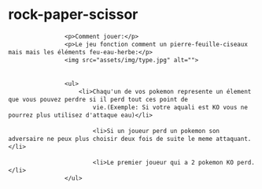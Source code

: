 # rock-paper-scissor
                    <p>Comment jouer:</p>
                    <p>Le jeu fonction comment un pierre-feuille-ciseaux mais mais les éléments feu-eau-herbe:</p>
                    <img src="assets/img/type.jpg" alt="">


                    <ul>
                        <li>Chaqu'un de vos pokemon represente un élement que vous pouvez perdre si il perd tout ces point de
                            vie.(Exemple: Si votre aquali est KO vous ne pourrez plus utilisez d'attaque eau)</li>

                            <li>Si un joueur perd un pokemon son adversaire ne peux plus choisir deux fois de suite le meme attaquant.</li>

                            <li>Le premier joueur qui a 2 pokemon KO perd.</li>
                    </ul>